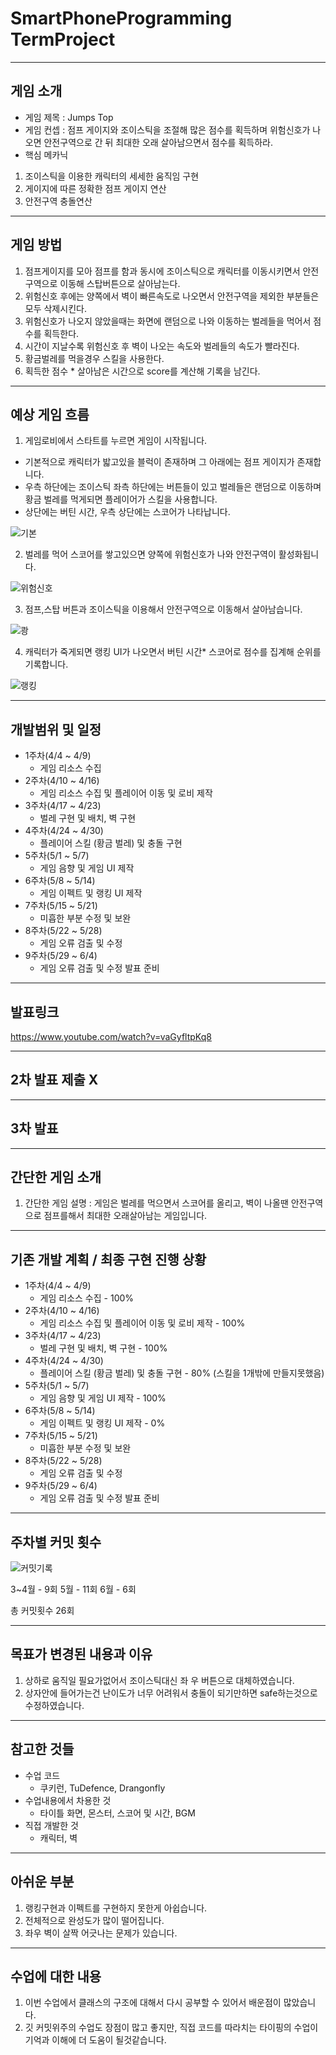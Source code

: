 # SmartPhoneProgramming TermProject


---- -
## 게임 소개


- 게임 제목 : Jumps Top
- 게임 컨셉 : 점프 게이지와 조이스틱을 조절해 많은 점수를 획득하며 위험신호가 나오면 안전구역으로 간 뒤 최대한 오래 살아남으면서 점수를 획득하라.
- 핵심 메카닉 


1. 조이스틱을 이용한 캐릭터의 세세한 움직임 구현
2. 게이지에 따른 정확한 점프 게이지 연산
3. 안전구역 충돌연산

---- -
## 게임 방법


1. 점프게이지를 모아 점프를 함과 동시에 조이스틱으로 캐릭터를 이동시키면서 안전구역으로 이동해 스탑버튼으로 살아남는다.
2. 위험신호 후에는 양쪽에서 벽이 빠른속도로 나오면서 안전구역을 제외한 부분들은 모두 삭제시킨다.
3. 위험신호가 나오지 않았을때는 화면에 랜덤으로 나와 이동하는 벌레들을 먹어서 점수를 획득한다.
4. 시간이 지날수록 위험신호 후 벽이 나오는 속도와 벌레들의 속도가 빨라진다.
5. 황금벌레를 먹을경우 스킬을 사용한다.
6. 획득한 점수 * 살아남은 시간으로 score를 계산해 기록을 남긴다.

---- -
## 예상 게임 흐름


1. 게임로비에서 스타트를 누르면 게임이 시작됩니다.
- 기본적으로 캐릭터가 밟고있을 블럭이 존재하며 그 아래에는 점프 게이지가 존재합니다. 
- 우측 하단에는 조이스틱 좌측 하단에는 버튼들이 있고 벌레들은 랜덤으로 이동하며 황금 벌레를 먹게되면 플레이어가 스킬을 사용합니다. 
- 상단에는 버틴 시간, 우측 상단에는 스코어가 나타납니다.


![기본](https://user-images.githubusercontent.com/94315575/236124780-df019b04-be4d-480e-b402-532367e60396.jpg)


2. 벌레를 먹어 스코어를 쌓고있으면 양쪽에 위험신호가 나와 안전구역이 활성화됩니다.


![위험신호](https://user-images.githubusercontent.com/94315575/236124799-e15a1d48-7795-40db-ae1c-3e037a4655a3.jpg)


3. 점프,스탑 버튼과 조이스틱을 이용해서 안전구역으로 이동해서 살아남습니다.


![쾅](https://user-images.githubusercontent.com/94315575/236124800-9c6484f4-534d-4819-9549-c338dde3a7f5.jpg)


4. 캐릭터가 죽게되면 랭킹 UI가 나오면서 버틴 시간* 스코어로 점수를 집계해 순위를 기록합니다.


![랭킹](https://user-images.githubusercontent.com/94315575/236124798-65b156d9-22ff-40e6-a93b-5260fb80e54a.jpg)


---- -
## 개발범위 및 일정


- 1주차(4/4 ~ 4/9)
  - 게임 리소스 수집
- 2주차(4/10 ~ 4/16)
  - 게임 리소스 수집 및 플레이어 이동 및 로비 제작
- 3주차(4/17 ~ 4/23)
  - 벌레 구현 및 배치, 벽 구현
- 4주차(4/24 ~ 4/30)
  - 플레이어 스킬 (황금 벌레) 및 충돌 구현
- 5주차(5/1 ~ 5/7)
  - 게임 음향 및 게임 UI 제작
- 6주차(5/8 ~ 5/14)
  - 게임 이펙트 및 랭킹 UI 제작
- 7주차(5/15 ~ 5/21)
  - 미흡한 부분 수정 및 보완
- 8주차(5/22 ~ 5/28)
  - 게임 오류 검출 및 수정
- 9주차(5/29 ~ 6/4)
  - 게임 오류 검출 및 수정 발표 준비
  
---- -

## 발표링크

<https://www.youtube.com/watch?v=vaGyfltpKq8>

---- -

## 2차 발표 제출 X

---- -

## 3차 발표 

---- -

## 간단한 게임 소개

1. 간단한 게임 설명 : 게임은 벌레를 먹으면서 스코어를 올리고, 벽이 나올땐 안전구역으로 점프를해서 최대한 오래살아남는 게임입니다.

---- -
## 기존 개발 계획 / 최종 구현 진행 상황



- 1주차(4/4 ~ 4/9)
  - 게임 리소스 수집 - 100%
- 2주차(4/10 ~ 4/16)
  - 게임 리소스 수집 및 플레이어 이동 및 로비 제작 - 100%
- 3주차(4/17 ~ 4/23)
  - 벌레 구현 및 배치, 벽 구현 - 100%
- 4주차(4/24 ~ 4/30)
  - 플레이어 스킬 (황금 벌레) 및 충돌 구현 - 80% (스킬을 1개밖에 만들지못했음)
- 5주차(5/1 ~ 5/7)
  - 게임 음향 및 게임 UI 제작 - 100%
- 6주차(5/8 ~ 5/14)
  - 게임 이펙트 및 랭킹 UI 제작 - 0%
- 7주차(5/15 ~ 5/21)
  - 미흡한 부분 수정 및 보완
- 8주차(5/22 ~ 5/28)
  - 게임 오류 검출 및 수정
- 9주차(5/29 ~ 6/4)
  - 게임 오류 검출 및 수정 발표 준비

---- -
## 주차별 커밋 횟수

![커밋기록](https://github.com/SungWooHyuk/SmartPhoneProgramming/assets/94315575/0a8d44da-e233-43e2-a3ca-cd51d2ad537a)

3~4월 - 9회
5월 - 11회
6월 - 6회

총 커밋횟수 26회

---- -
## 목표가 변경된 내용과 이유



1. 상하로 움직일 필요가없어서 조이스틱대신 좌 우 버튼으로 대체하였습니다.
2. 상자안에 들어가는건 난이도가 너무 어려워서 충돌이 되기만하면 safe하는것으로 수정하였습니다.


---- -
## 참고한 것들


- 수업 코드 
    - 쿠키런, TuDefence, Drangonfly
- 수업내용에서 차용한 것
    - 타이틀 화면, 몬스터, 스코어 및 시간, BGM
- 직접 개발한 것
    - 캐릭터, 벽


---- -
## 아쉬운 부분




1. 랭킹구현과 이펙트를 구현하지 못한게 아쉽습니다.
2. 전체적으로 완성도가 많이 떨어집니다.
3. 좌우 벽이 살짝 어긋나는 문제가 있습니다.


---- -
## 수업에 대한 내용



1. 이번 수업에서 클래스의 구조에 대해서 다시 공부할 수 있어서 배운점이 많았습니다.
2. 깃 커밋위주의 수업도 장점이 많고 좋지만, 직접 코드를 따라치는 타이핑의 수업이 기억과 이해에 더 도움이 될것같습니다. 
